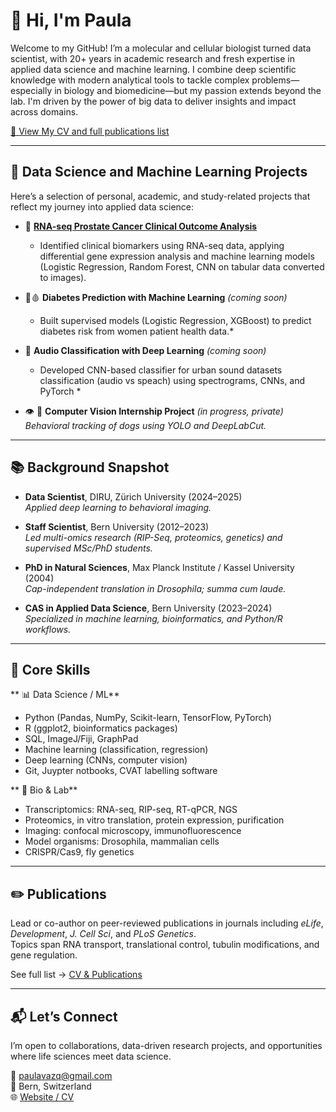 # 👋 Hi, I'm Paula 

Welcome to my GitHub! I’m a molecular and cellular biologist turned data scientist, with 20+ years in academic research and fresh expertise in applied data science and machine learning. I combine deep scientific knowledge with modern analytical tools to tackle complex problems—especially in biology and biomedicine—but my passion extends beyond the lab. I'm driven by the power of big data to deliver insights and impact across domains.

[📄 View My CV and full publications list](https://paulavazq.github.io/CV/)

---

## 🧪 Data Science and Machine Learning Projects

Here’s a selection of personal, academic, and study-related projects that reflect my journey into applied data science:

- 🧬 [**RNA-seq Prostate Cancer Clinical Outcome Analysis**](https://github.com/paulavazq/Final_Project_RNAseq)  
  * Identified clinical biomarkers using RNA-seq data, applying differential gene expression analysis and machine learning models (Logistic Regression, Random Forest, CNN on tabular data converted to images).

- 🍬🩸 **Diabetes Prediction with Machine Learning** *(coming soon)*  
  * Built supervised models (Logistic Regression, XGBoost) to predict diabetes risk from women patient health data.*

- 🎵 **Audio Classification with Deep Learning** *(coming soon)*  
  * Developed CNN-based classifier for urban sound datasets classification (audio vs speach) using spectrograms, CNNs, and PyTorch *

- 👁️ 🐶 **Computer Vision Internship Project** *(in progress, private)*  
  *Behavioral tracking of dogs using YOLO and DeepLabCut.*

---

## 📚 Background Snapshot

- **Data Scientist**, DIRU, Zürich University (2024–2025)  
  *Applied deep learning to behavioral imaging.*
  
- **Staff Scientist**, Bern University (2012–2023)  
  *Led multi-omics research (RIP-Seq, proteomics, genetics) and supervised MSc/PhD students.*

- **PhD in Natural Sciences**, Max Planck Institute / Kassel University (2004)  
  *Cap-independent translation in Drosophila; summa cum laude.*

- **CAS in Applied Data Science**, Bern University (2023–2024)  
  *Specialized in machine learning, bioinformatics, and Python/R workflows.*

---

## 🧠 Core Skills

** 📊 Data Science / ML**
- Python (Pandas, NumPy, Scikit-learn, TensorFlow, PyTorch)
- R (ggplot2, bioinformatics packages)
- SQL, ImageJ/Fiji, GraphPad
- Machine learning (classification, regression)
- Deep learning (CNNs, computer vision)
- Git, Juypter notbooks, CVAT labelling software


** 🧪 Bio & Lab**
- Transcriptomics: RNA-seq, RIP-seq, RT-qPCR, NGS
- Proteomics, in vitro translation, protein expression, purification
- Imaging: confocal microscopy, immunofluorescence
- Model organisms: Drosophila, mammalian cells
- CRISPR/Cas9, fly genetics

---

## ✏️ Publications

Lead or co-author on peer-reviewed publications in journals including *eLife*, *Development*, *J. Cell Sci*, and *PLoS Genetics*.  
Topics span RNA transport, translational control, tubulin modifications, and gene regulation.

See full list → [CV & Publications](https://paulavazq.github.io/CV/)

---

## 📬 Let’s Connect

I’m open to collaborations, data-driven research projects, and opportunities where life sciences meet data science.

📧 paulavazq@gmail.com  
📍 Bern, Switzerland  
🌐 [Website / CV](https://paulavazq.github.io/CV/)





